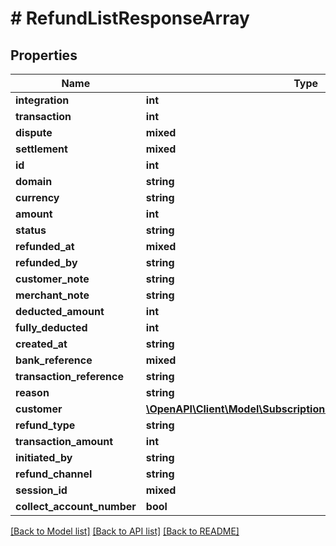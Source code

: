 # # RefundListResponseArray

## Properties

Name | Type | Description | Notes
------------ | ------------- | ------------- | -------------
**integration** | **int** |  |
**transaction** | **int** |  |
**dispute** | **mixed** |  |
**settlement** | **mixed** |  |
**id** | **int** |  |
**domain** | **string** |  |
**currency** | **string** |  |
**amount** | **int** |  |
**status** | **string** |  |
**refunded_at** | **mixed** |  |
**refunded_by** | **string** |  |
**customer_note** | **string** |  |
**merchant_note** | **string** |  |
**deducted_amount** | **int** |  |
**fully_deducted** | **int** |  |
**created_at** | **string** |  |
**bank_reference** | **mixed** |  |
**transaction_reference** | **string** |  |
**reason** | **string** |  |
**customer** | [**\OpenAPI\Client\Model\SubscriptionListResponseArrayCustomer**](SubscriptionListResponseArrayCustomer.md) |  |
**refund_type** | **string** |  |
**transaction_amount** | **int** |  |
**initiated_by** | **string** |  |
**refund_channel** | **string** |  |
**session_id** | **mixed** |  |
**collect_account_number** | **bool** |  |

[[Back to Model list]](../../README.md#models) [[Back to API list]](../../README.md#endpoints) [[Back to README]](../../README.md)
